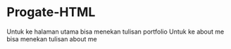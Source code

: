 # Progate-HTML

Untuk ke halaman utama bisa menekan tulisan portfolio
Untuk ke about me bisa menekan tulisan about me
